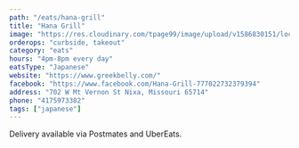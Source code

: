 ```yaml
---
path: "/eats/hana-grill"
title: "Hana Grill"
image: "https://res.cloudinary.com/tpage99/image/upload/v1586830151/local417eats/local417eatslogo.png"
orderops: "curbside, takeout"
category: "eats"
hours: "4pm-8pm every day"
eatsType: "Japanese"
website: "https://www.greekbelly.com/"
facebook: "https://www.facebook.com/Hana-Grill-777022732379394"
address: "702 W Mt Vernon St Nixa, Missouri 65714"
phone: "4175973382"
tags: ["japanese"]
---
```


Delivery available via Postmates and UberEats.
